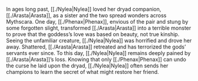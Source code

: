 In ages long past, [[./Nylea|Nylea]] loved her dryad companion, [[./Arasta|Arasta]], as a sister and the two spread wonders across Mythscara. One day, [[./Phenax|Phenax]], envious of the pair and stung by some forgotten slight, transformed [[./Arasta|Arasta]] into a terrible monster to prove that the goddess’s love was based on beauty, not true kinship. Seeing the unfamiliar creature, [[./Nylea|Nylea]] was horrified and drove her away. Shattered, [[./Arasta|Arasta]] retreated and has terrorized the gods’ servants ever since. To this day, [[./Nylea|Nylea]] remains deeply pained by [[./Arasta|Arasta]]’s loss. Knowing that only [[./Phenax|Phenax]] can undo the curse he laid upon the dryad, [[./Nylea|Nylea]] often sends her champions to learn the secret of what might restore her friend.
